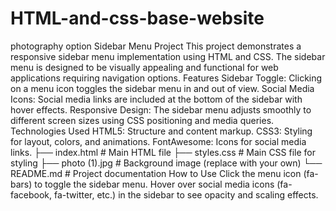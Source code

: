 # HTML-and-css-base-website
photography option
Sidebar Menu Project
This project demonstrates a responsive sidebar menu implementation using HTML and CSS. The sidebar menu is designed to be visually appealing and functional for web applications requiring navigation options.
Features
Sidebar Toggle: Clicking on a menu icon toggles the sidebar menu in and out of view.
Social Media Icons: Social media links are included at the bottom of the sidebar with hover effects.
Responsive Design: The sidebar menu adjusts smoothly to different screen sizes using CSS positioning and media queries.
Technologies Used
HTML5: Structure and content markup.
CSS3: Styling for layout, colors, and animations.
FontAwesome: Icons for social media links.
├── index.html               # Main HTML file
├── styles.css               # Main CSS file for styling
├── photo (1).jpg            # Background image (replace with your own)
└── README.md                # Project documentation
How to Use
Click the menu icon (fa-bars) to toggle the sidebar menu.
Hover over social media icons (fa-facebook, fa-twitter, etc.) in the sidebar to see opacity and scaling effects.
